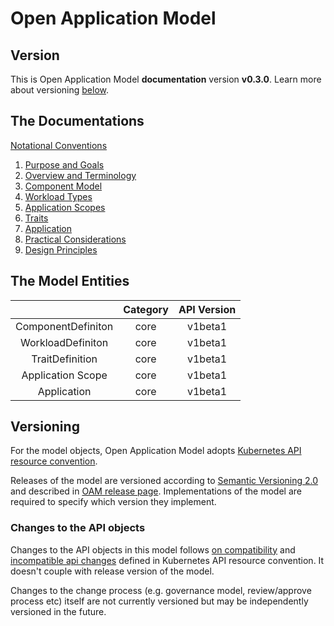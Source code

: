 
# Open Application Model

## Version

This is Open Application Model **documentation** version **v0.3.0**.
Learn more about versioning [below](#versioning).

## The Documentations

[Notational Conventions](notational_convention.md)

  1. [Purpose and Goals](1.purpose_and_goals.md)
  1. [Overview and Terminology](2.overview_and_terminology.md)
  1. [Component Model](3.component_model.md)
  1. [Workload Types](4.workload_types.md)
  1. [Application Scopes](5.application_scopes.md)
  1. [Traits](6.traits.md)
  1. [Application](7.application.md)
  1. [Practical Considerations](8.practical_considerations.md)
  1. [Design Principles](9.design_principles.md)

## The Model Entities

|                                | Category      |         API Version            |
| :----------------------------: | :-----------: | :----------------------------: |
| ComponentDefiniton | core | v1beta1 |
| WorkloadDefiniton | core | v1beta1 |
| TraitDefinition | core | v1beta1 |
| Application Scope | core | v1beta1 |
| Application  | core | v1beta1   |

## Versioning

For the model objects, Open Application Model adopts [Kubernetes API resource convention](https://github.com/kubernetes/community/blob/master/contributors/design-proposals/architecture/resource-management.md).

Releases of the model are versioned according to [Semantic Versioning 2.0](https://semver.org/spec/v2.0.0.html) and described in [OAM release page](https://github.com/oam-dev/spec/releases). Implementations of the model are required to specify which version they implement.

### Changes to the API objects

Changes to the API objects in this model follows [on compatibility](https://github.com/kubernetes/community/blob/master/contributors/devel/sig-architecture/api_changes.md#on-compatibility) and [incompatible api changes](https://github.com/kubernetes/community/blob/master/contributors/devel/sig-architecture/api_changes.md#incompatible-api-changes) defined in Kubernetes API resource convention. It doesn't couple with release version of the model.

Changes to the change process (e.g. governance model, review/approve process etc) itself are not currently versioned but may be independently versioned in the future.
